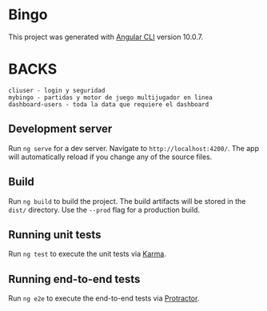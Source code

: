 # Bingo

This project was generated with [Angular CLI](https://github.com/angular/angular-cli) version 10.0.7.

# BACKS
    cliuser - login y seguridad
    mybingo - partidas y motor de juego multijugador en linea
    dashboard-users - toda la data que requiere el dashboard

## Development server

Run `ng serve` for a dev server. Navigate to `http://localhost:4200/`. The app will automatically reload if you change any of the source files.


## Build

Run `ng build` to build the project. The build artifacts will be stored in the `dist/` directory. Use the `--prod` flag for a production build.

## Running unit tests

Run `ng test` to execute the unit tests via [Karma](https://karma-runner.github.io).

## Running end-to-end tests

Run `ng e2e` to execute the end-to-end tests via [Protractor](http://www.protractortest.org/).

